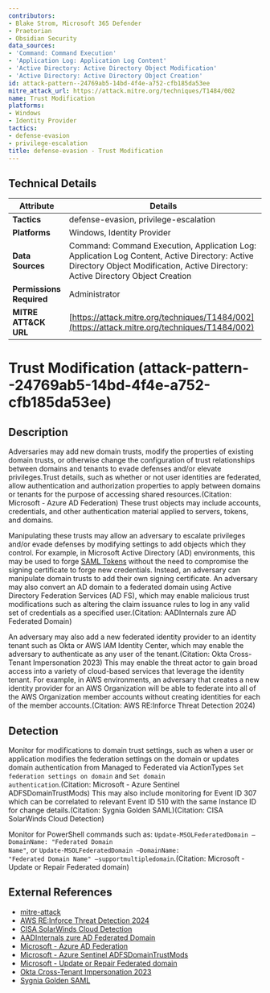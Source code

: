 ```yaml
---
contributors:
- Blake Strom, Microsoft 365 Defender
- Praetorian
- Obsidian Security
data_sources:
- 'Command: Command Execution'
- 'Application Log: Application Log Content'
- 'Active Directory: Active Directory Object Modification'
- 'Active Directory: Active Directory Object Creation'
id: attack-pattern--24769ab5-14bd-4f4e-a752-cfb185da53ee
mitre_attack_url: https://attack.mitre.org/techniques/T1484/002
name: Trust Modification
platforms:
- Windows
- Identity Provider
tactics:
- defense-evasion
- privilege-escalation
title: defense-evasion - Trust Modification
---
```


## Technical Details

| Attribute | Details |
|-----------|----------|
| **Tactics** | defense-evasion, privilege-escalation |
| **Platforms** | Windows, Identity Provider |
| **Data Sources** | Command: Command Execution, Application Log: Application Log Content, Active Directory: Active Directory Object Modification, Active Directory: Active Directory Object Creation |
| **Permissions Required** | Administrator |
| **MITRE ATT&CK URL** | [https://attack.mitre.org/techniques/T1484/002](https://attack.mitre.org/techniques/T1484/002) |

# Trust Modification (attack-pattern--24769ab5-14bd-4f4e-a752-cfb185da53ee)

## Description
Adversaries may add new domain trusts, modify the properties of existing domain trusts, or otherwise change the configuration of trust relationships between domains and tenants to evade defenses and/or elevate privileges.Trust details, such as whether or not user identities are federated, allow authentication and authorization properties to apply between domains or tenants for the purpose of accessing shared resources.(Citation: Microsoft - Azure AD Federation) These trust objects may include accounts, credentials, and other authentication material applied to servers, tokens, and domains.

Manipulating these trusts may allow an adversary to escalate privileges and/or evade defenses by modifying settings to add objects which they control. For example, in Microsoft Active Directory (AD) environments, this may be used to forge [SAML Tokens](https://attack.mitre.org/techniques/T1606/002) without the need to compromise the signing certificate to forge new credentials. Instead, an adversary can manipulate domain trusts to add their own signing certificate. An adversary may also convert an AD domain to a federated domain using Active Directory Federation Services (AD FS), which may enable malicious trust modifications such as altering the claim issuance rules to log in any valid set of credentials as a specified user.(Citation: AADInternals zure AD Federated Domain) 

An adversary may also add a new federated identity provider to an identity tenant such as Okta or AWS IAM Identity Center, which may enable the adversary to authenticate as any user of the tenant.(Citation: Okta Cross-Tenant Impersonation 2023) This may enable the threat actor to gain broad access into a variety of cloud-based services that leverage the identity tenant. For example, in AWS environments, an adversary that creates a new identity provider for an AWS Organization will be able to federate into all of the AWS Organization member accounts without creating identities for each of the member accounts.(Citation: AWS RE:Inforce Threat Detection 2024)

## Detection
Monitor for modifications to domain trust settings, such as when a user or application modifies the federation settings on the domain or updates domain authentication from Managed to Federated via ActionTypes <code>Set federation settings on domain</code> and <code>Set domain authentication</code>.(Citation: Microsoft - Azure Sentinel ADFSDomainTrustMods) This may also include monitoring for Event ID 307 which can be correlated to relevant Event ID 510 with the same Instance ID for change details.(Citation: Sygnia Golden SAML)(Citation: CISA SolarWinds Cloud Detection)

Monitor for PowerShell commands such as: <code>Update-MSOLFederatedDomain –DomainName: "Federated Domain Name"</code>, or <code>Update-MSOLFederatedDomain –DomainName: "Federated Domain Name" –supportmultipledomain</code>.(Citation: Microsoft - Update or Repair Federated domain)

## External References
- [mitre-attack](https://attack.mitre.org/techniques/T1484/002)
- [AWS RE:Inforce Threat Detection 2024](https://reinforce.awsevents.com/content/dam/reinforce/2024/slides/TDR432_New-tactics-and-techniques-for-proactive-threat-detection.pdf)
- [CISA SolarWinds Cloud Detection](https://us-cert.cisa.gov/ncas/alerts/aa21-008a)
- [AADInternals zure AD Federated Domain](https://o365blog.com/post/federation-vulnerability/)
- [Microsoft - Azure AD Federation](https://docs.microsoft.com/en-us/azure/active-directory/hybrid/whatis-fed)
- [Microsoft - Azure Sentinel ADFSDomainTrustMods](https://github.com/Azure/Azure-Sentinel/blob/master/Detections/AuditLogs/ADFSDomainTrustMods.yaml)
- [Microsoft - Update or Repair Federated domain](https://docs.microsoft.com/en-us/office365/troubleshoot/active-directory/update-federated-domain-office-365)
- [Okta Cross-Tenant Impersonation 2023](https://sec.okta.com/articles/2023/08/cross-tenant-impersonation-prevention-and-detection)
- [Sygnia Golden SAML](https://www.sygnia.co/golden-saml-advisory)
